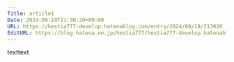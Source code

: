 ```yaml
---
Title: article1
Date: 2024-09-19T21:30:20+09:00
URL: https://hestia777-develop.hatenablog.com/entry/2024/09/19/213020
EditURL: https://blog.hatena.ne.jp/hestia777/hestia777-develop.hatenablog.com/atom/entry/6802340630907660279
---
```


texttext
